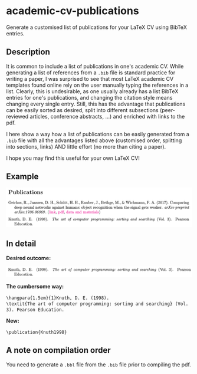 # academic-cv-publications

Generate a customised list of publications for your LaTeX CV using BibTeX entries.

## Description
It is common to include a list of publications in one's academic CV. While generating a list of references from a ``.bib`` file is standard practice for writing a paper, I was surprised to see that most LaTeX academic CV templates found online rely on the user manually typing the references in a list. Clearly, this is undesirable, as one usually already has a list BibTeX entries for one's publications, and changing the citation style means changing every single entry. Still, this has the advantage that publications can be easily sorted as desired, split into different subsections (peer-reviewed articles, conference abstracts, ...) and enriched with links to the pdf.

I here show a way how a list of publications can be easily generated from a ``.bib`` file with all the advantages listed above (customised order, splitting into sections, links) AND little effort (no more than citing a paper).

I hope you may find this useful for your own LaTeX CV!

## Example

![](imgs/outcome.png)

## In detail

**Desired outcome:**

![](imgs/outcome-knuth.png)

**The cumbersome way:**
```
\hangpara{1.5em}{1}Knuth, D. E. (1998). 
\textit{The art of computer programming: sorting and searching} (Vol. 3). Pearson Education.
```

**New:**
```
\publication{Knuth1998}
```
## A note on compilation order

You need to generate a ``.bbl`` file from the ``.bib`` file prior to compiling the pdf.
